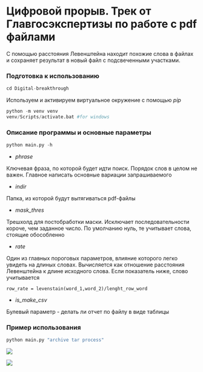 # Цифровой прорыв. Трек от Главгосэкспертизы по работе с pdf файлами

С помощью расстояния Левенштейна находит похожие слова в файлах и сохраняет результат в новый файл с подсвеченными участками.

### Подготовка к использованию

```python
cd Digital-breakthrough

```
Используем  и активируем виртуальное окружение с помощью _pip_

```python
python -m venv venv
venv/Scripts/activate.bat #for windows
```

### Описание программы и основные параметры

```python
python main.py -h
```

* _phrase_ 

Ключевая фраза, по которой будет идти поиск. Порядок слов в целом не важен. Главное написать основные вариации запрашиваемого
* _indir_ 

Папка, из которой будут вытягиваться pdf-файлы
* _mask_thres_ 

Трешхолд для постобработки маски. Исключает последовательности короче, чем заданное число. По умолчанию нуль, те учитывает слова, стоящие обособленно
* _rate_ 

Один из главных пороговых параметров, влияние которого легко увидеть на длиных словах. Вычисляется как отношение расстояния Левенштейна к длине исходного слова. Если показатель ниже, слово учитывается

```
row_rate = levenstain(word_1,word_2)/lenght_row_word
```

*  _is_make_csv_

Булевый параметр - делать ли отчет по файлу в виде таблицы

### Пример использования

```python
python main.py "archive tar process"
```
![](https://github.com/cradmlozzer/Digital-breakthrough/example/example_pdf.png?raw=true)

![](https://github.com/cradmlozzer/Digital-breakthrough/example/example_table.png?raw=true)

